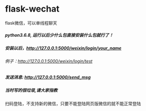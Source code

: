 # flask-wechat
flask微信，可以单线程聊天


##### python3.6.8, 运行以后少什么包直接安装什么包就行了！

##### 安装以后，http://127.0.0.1:5000/weixin/login/your_name
###### 例子：http://127.0.0.1:5000/weixin/login/test
##### 发送消息: http://127.0.0.1:5000/send_msg

##### 当时写的很垃圾,请大家指教

扫码登陆，不支持新的微信，只要不能登陆网页版微信的就不能正常登陆
